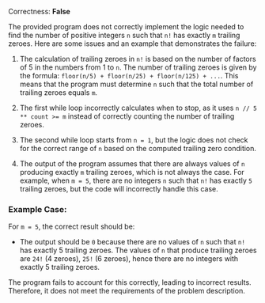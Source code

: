 Correctness: **False**

The provided program does not correctly implement the logic needed to find the number of positive integers `n` such that `n!` has exactly `m` trailing zeroes. Here are some issues and an example that demonstrates the failure:

1. The calculation of trailing zeroes in `n!` is based on the number of factors of 5 in the numbers from 1 to `n`. The number of trailing zeroes is given by the formula: `floor(n/5) + floor(n/25) + floor(n/125) + ...`. This means that the program must determine `n` such that the total number of trailing zeroes equals `m`.

2. The first while loop incorrectly calculates when to stop, as it uses `n // 5 ** count >= m` instead of correctly counting the number of trailing zeroes.

3. The second while loop starts from `n = 1`, but the logic does not check for the correct range of `n` based on the computed trailing zero condition.

4. The output of the program assumes that there are always values of `n` producing exactly `m` trailing zeroes, which is not always the case. For example, when `m = 5`, there are no integers `n` such that `n!` has exactly `5` trailing zeroes, but the code will incorrectly handle this case.

### Example Case:
For `m = 5`, the correct result should be:
- The output should be `0` because there are no values of `n` such that `n!` has exactly 5 trailing zeroes. The values of `n` that produce trailing zeroes are `24!` (4 zeroes), `25!` (6 zeroes), hence there are no integers with exactly 5 trailing zeroes.

The program fails to account for this correctly, leading to incorrect results. Therefore, it does not meet the requirements of the problem description.